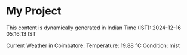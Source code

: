 # My Project

This content is dynamically generated in Indian Time (IST): 2024-12-16 05:16:13 IST


Current Weather in Coimbatore:
Temperature: 19.88 °C
Condition: mist
